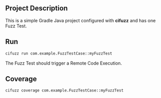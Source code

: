 ## Project Description

This is a simple Gradle Java project configured with **cifuzz** and has
one Fuzz Test.

## Run

```bash
cifuzz run com.example.FuzzTestCase::myFuzzTest
```

The Fuzz Test should trigger a Remote Code Execution.

## Coverage

```bash
cifuzz coverage com.example.FuzzTestCase::myFuzzTest
```
